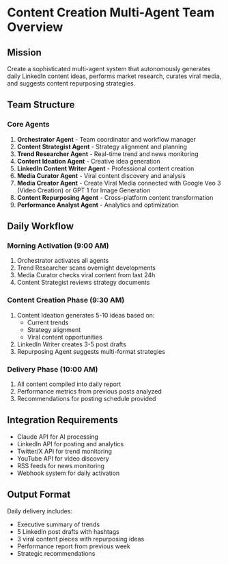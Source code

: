 # Content Creation Multi-Agent Team Overview

## Mission
Create a sophisticated multi-agent system that autonomously generates daily LinkedIn content ideas, performs market research, curates viral media, and suggests content repurposing strategies.

## Team Structure

### Core Agents
1. **Orchestrator Agent** - Team coordinator and workflow manager
2. **Content Strategist Agent** - Strategy alignment and planning
3. **Trend Researcher Agent** - Real-time trend and news monitoring
4. **Content Ideation Agent** - Creative idea generation
5. **LinkedIn Content Writer Agent** - Professional content creation
6. **Media Curator Agent** - Viral content discovery and analysis
7. **Media Creator Agent** - Create Viral Media connected with Google Veo 3 (Video Creation) or GPT 1 for Image Generation
7. **Content Repurposing Agent** - Cross-platform content transformation
8. **Performance Analyst Agent** - Analytics and optimization

## Daily Workflow

### Morning Activation (9:00 AM)
1. Orchestrator activates all agents
2. Trend Researcher scans overnight developments
3. Media Curator checks viral content from last 24h
4. Content Strategist reviews strategy documents

### Content Creation Phase (9:30 AM)
1. Content Ideation generates 5-10 ideas based on:
   - Current trends
   - Strategy alignment
   - Viral content opportunities
2. LinkedIn Writer creates 3-5 post drafts
3. Repurposing Agent suggests multi-format strategies

### Delivery Phase (10:00 AM)
1. All content compiled into daily report
2. Performance metrics from previous posts analyzed
3. Recommendations for posting schedule provided

## Integration Requirements
- Claude API for AI processing
- LinkedIn API for posting and analytics
- Twitter/X API for trend monitoring
- YouTube API for video discovery
- RSS feeds for news monitoring
- Webhook system for daily activation

## Output Format
Daily delivery includes:
- Executive summary of trends
- 5 LinkedIn post drafts with hashtags
- 3 viral content pieces with repurposing ideas
- Performance report from previous week
- Strategic recommendations